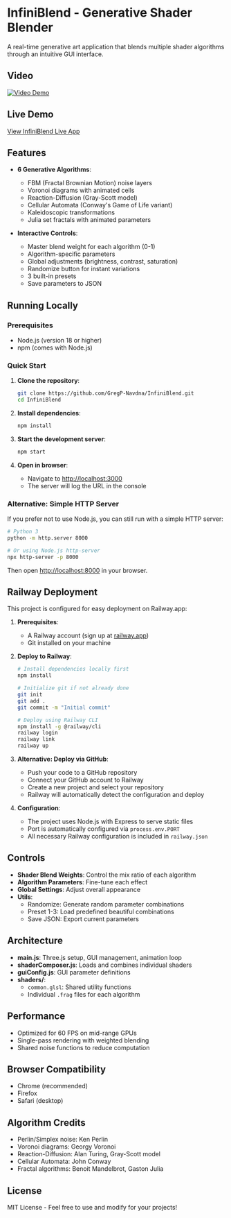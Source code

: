 # InfiniBlend - Generative Shader Blender

A real-time generative art application that blends multiple shader algorithms through an intuitive GUI interface.

## Video 

 [![Video Demo](https://img.youtube.com/vi/JjrrPHfNPoM/hqdefault.jpg)](https://www.youtube.com/watch?v=JjrrPHfNPoM)

## Live Demo

[View InfiniBlend Live App](https://infiniblend-production.up.railway.app/)


## Features

- **6 Generative Algorithms**:
  - FBM (Fractal Brownian Motion) noise layers
  - Voronoi diagrams with animated cells
  - Reaction-Diffusion (Gray-Scott model)
  - Cellular Automata (Conway's Game of Life variant)
  - Kaleidoscopic transformations
  - Julia set fractals with animated parameters

- **Interactive Controls**:
  - Master blend weight for each algorithm (0-1)
  - Algorithm-specific parameters
  - Global adjustments (brightness, contrast, saturation)
  - Randomize button for instant variations
  - 3 built-in presets
  - Save parameters to JSON


## Running Locally

### Prerequisites

- Node.js (version 18 or higher)
- npm (comes with Node.js)


### Quick Start

1. **Clone the repository**:

   ```bash
   git clone https://github.com/GregP-Navdna/InfiniBlend.git
   cd InfiniBlend
   ```

2. **Install dependencies**:

   ```bash
   npm install
   ```

3. **Start the development server**:

   ```bash
   npm start
   ```

4. **Open in browser**:
   - Navigate to [http://localhost:3000](http://localhost:3000)
   - The server will log the URL in the console


### Alternative: Simple HTTP Server

If you prefer not to use Node.js, you can still run with a simple HTTP server:

```bash
# Python 3
python -m http.server 8000

# Or using Node.js http-server
npx http-server -p 8000
```

Then open [http://localhost:8000](http://localhost:8000) in your browser.


## Railway Deployment

This project is configured for easy deployment on Railway.app:

1. **Prerequisites**:
   - A Railway account (sign up at [railway.app](https://railway.app))
   - Git installed on your machine

2. **Deploy to Railway**:

   ```bash
   # Install dependencies locally first
   npm install
   
   # Initialize git if not already done
   git init
   git add .
   git commit -m "Initial commit"
   
   # Deploy using Railway CLI
   npm install -g @railway/cli
   railway login
   railway link
   railway up
   ```

3. **Alternative: Deploy via GitHub**:
   - Push your code to a GitHub repository
   - Connect your GitHub account to Railway
   - Create a new project and select your repository
   - Railway will automatically detect the configuration and deploy

4. **Configuration**:
   - The project uses Node.js with Express to serve static files
   - Port is automatically configured via `process.env.PORT`
   - All necessary Railway configuration is included in `railway.json`


## Controls

- **Shader Blend Weights**: Control the mix ratio of each algorithm
- **Algorithm Parameters**: Fine-tune each effect
- **Global Settings**: Adjust overall appearance
- **Utils**:
  - Randomize: Generate random parameter combinations
  - Preset 1-3: Load predefined beautiful combinations
  - Save JSON: Export current parameters


## Architecture

- **main.js**: Three.js setup, GUI management, animation loop
- **shaderComposer.js**: Loads and combines individual shaders
- **guiConfig.js**: GUI parameter definitions
- **shaders/**:
  - `common.glsl`: Shared utility functions
  - Individual `.frag` files for each algorithm


## Performance

- Optimized for 60 FPS on mid-range GPUs
- Single-pass rendering with weighted blending
- Shared noise functions to reduce computation


## Browser Compatibility

- Chrome (recommended)
- Firefox
- Safari (desktop)


## Algorithm Credits

- Perlin/Simplex noise: Ken Perlin
- Voronoi diagrams: Georgy Voronoi
- Reaction-Diffusion: Alan Turing, Gray-Scott model
- Cellular Automata: John Conway
- Fractal algorithms: Benoit Mandelbrot, Gaston Julia


## License

MIT License - Feel free to use and modify for your projects!
